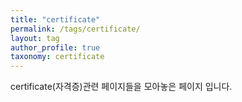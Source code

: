 ```yaml
---
title: "certificate"
permalink: /tags/certificate/
layout: tag
author_profile: true
taxonomy: certificate
---
```


certificate(자격증)관련 페이지들을 모아놓은 페이지 입니다.